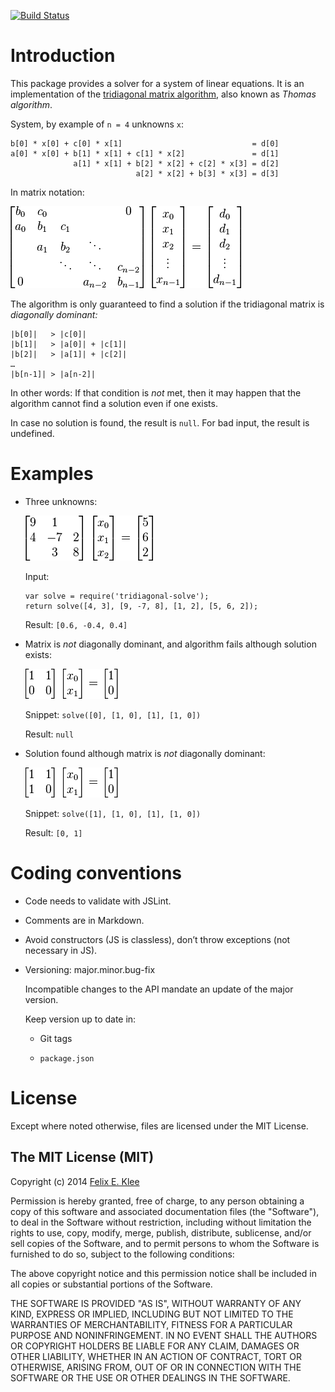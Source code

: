[![Build Status](https://travis-ci.org/feklee/tridiagonal-solve.svg?branch=master)](https://travis-ci.org/feklee/tridiagonal-solve)

Introduction
============

This package provides a solver for a system of linear equations. It is an
implementation of the [tridiagonal matrix algorithm][1], also known as *Thomas
algorithm*.

System, by example of `n = 4` unknowns `x`:

    b[0] * x[0] + c[0] * x[1]                             = d[0]
    a[0] * x[0] + b[1] * x[1] + c[1] * x[2]               = d[1]
                  a[1] * x[1] + b[2] * x[2] + c[2] * x[3] = d[2]
                                a[2] * x[2] + b[3] * x[3] = d[3]

In matrix notation:

![Rendering in matrix notation][1]

The algorithm is only guaranteed to find a solution if the tridiagonal matrix
is *diagonally dominant:*

    |b[0]|   > |c[0]|
    |b[1]|   > |a[0]| + |c[1]|
    |b[2]|   > |a[1]| + |c[2]|
    …
    |b[n-1]| > |a[n-2]|

In other words: If that condition is *not* met, then it may happen that the
algorithm cannot find a solution even if one exists.

In case no solution is found, the result is `null`. For bad input, the result
is undefined.


Examples
========

  * Three unknowns:

    ![Rendering in matrix notation][3]

    Input:

        var solve = require('tridiagonal-solve');
        return solve([4, 3], [9, -7, 8], [1, 2], [5, 6, 2]);

    Result: `[0.6, -0.4, 0.4]`

  * Matrix is *not* diagonally dominant, and algorithm fails although solution
    exists:

    ![Rendering in matrix notation][4]

    Snippet: `solve([0], [1, 0], [1], [1, 0])`

    Result: `null`

  * Solution found although matrix is *not* diagonally dominant:

    ![Rendering in matrix notation][5]

    Snippet: `solve([1], [1, 0], [1], [1, 0])`

    Result: `[0, 1]`


Coding conventions
==================

  * Code needs to validate with JSLint.

  * Comments are in Markdown.

  * Avoid constructors (JS is classless), don’t throw exceptions (not necessary
    in JS).

  * Versioning: major.minor.bug-fix

    Incompatible changes to the API mandate an update of the major version.

    Keep version up to date in:

      + Git tags

      + `package.json`


License
=======

Except where noted otherwise, files are licensed under the MIT License.


The MIT License (MIT)
---------------------

Copyright (c) 2014 [Felix E. Klee](mailto:felix.klee@inka.de)

Permission is hereby granted, free of charge, to any person obtaining a copy of
this software and associated documentation files (the "Software"), to deal in
the Software without restriction, including without limitation the rights to
use, copy, modify, merge, publish, distribute, sublicense, and/or sell copies of
the Software, and to permit persons to whom the Software is furnished to do so,
subject to the following conditions:

The above copyright notice and this permission notice shall be included in all
copies or substantial portions of the Software.

THE SOFTWARE IS PROVIDED "AS IS", WITHOUT WARRANTY OF ANY KIND, EXPRESS OR
IMPLIED, INCLUDING BUT NOT LIMITED TO THE WARRANTIES OF MERCHANTABILITY, FITNESS
FOR A PARTICULAR PURPOSE AND NONINFRINGEMENT. IN NO EVENT SHALL THE AUTHORS OR
COPYRIGHT HOLDERS BE LIABLE FOR ANY CLAIM, DAMAGES OR OTHER LIABILITY, WHETHER
IN AN ACTION OF CONTRACT, TORT OR OTHERWISE, ARISING FROM, OUT OF OR IN
CONNECTION WITH THE SOFTWARE OR THE USE OR OTHER DEALINGS IN THE SOFTWARE.

[1]: images/input-matrix.png
[2]: http://en.wikipedia.org/wiki/Tridiagonal_matrix_algorithm
[3]: images/example1.png
[4]: images/example2.png
[5]: images/example3.png
